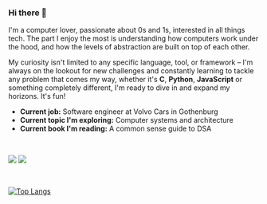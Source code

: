 ### Hi there 👋

I'm a computer lover, passionate about 0s and 1s, interested in all things tech. The part I enjoy the most is understanding how computers work under the hood, and how the levels of abstraction are built on top of each other.

My curiosity isn't limited to any specific language, tool, or framework – I'm always on the lookout for new challenges and constantly learning to tackle any problem that comes my way, whether it's **C**, **Python**, **JavaScript** or something completely different, I'm ready to dive in and expand my horizons. It's fun!

- **Current job:** Software engineer at Volvo Cars in Gothenburg
- **Current topic I'm exploring:** Computer systems and architecture
- **Current book I'm reading:** A common sense guide to DSA

<br>

[![](https://img.shields.io/badge/linkedin-%230077B5.svg?style=for-the-badge&logo=linkedin)](https://linkedin.com/in/elie-asmar-141626203/)
[![](https://img.shields.io/badge/twitter-%230077B5.svg?style=for-the-badge&logo=twitter)](https://twitter.com/elieasmar89)

<br>

[![Top Langs](https://github-readme-stats.vercel.app/api/top-langs/?username=easmar89&langs_count=9)](https://github.com/anuraghazra/github-readme-stats)
